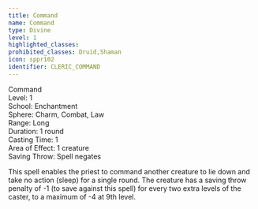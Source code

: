 ```yaml
---
title: Command
name: Command
type: Divine
level: 1
highlighted_classes: 
prohibited_classes: Druid,Shaman
icon: sppr102
identifier: CLERIC_COMMAND
---
```

Command  
Level: 1  
School: Enchantment  
Sphere: Charm, Combat, Law  
Range: Long  
Duration: 1 round  
Casting Time: 1  
Area of Effect: 1 creature  
Saving Throw: Spell negates  
  
This spell enables the priest to command another creature to lie down and take no action (sleep) for a single round. The creature has a saving throw penalty of -1 (to save against this spell) for every two extra levels of the caster, to a maximum of -4 at 9th level.  
